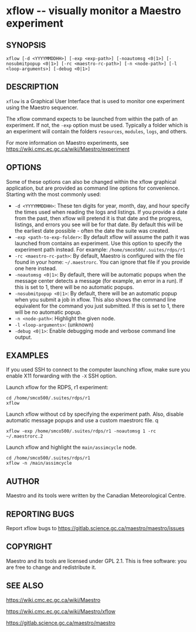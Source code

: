 xflow -- visually monitor a Maestro experiment
=============================================

## SYNOPSIS

`xflow [-d <YYYYMMDDHH>] [-exp <exp-path>] [-noautomsg <0|1>] [-nosubmitpopup <0|1>] [-rc <maestro-rc-path>] [-n <node-path>] [-l <loop-arguments>] [-debug <0|1>]`

## DESCRIPTION

`xflow` is a Graphical User Interface that is used to monitor one experiment using the Maestro sequencer. 

The xflow command expects to be launched from within the path of an experiment. If not, the `-exp` option must be used. Typically a folder which is an experiment will contain the folders `resources`, `modules`, `logs`, and others.

For more information on Maestro experiments, see https://wiki.cmc.ec.gc.ca/wiki/Maestro/experiment

## OPTIONS

Some of these options can also be changed within the xflow graphical application, but are provided as command line options for convenience. Starting with the most commonly used:

* `-d <YYYYMMDDHH>`: These ten digits for year, month, day, and hour specify the times used when reading the logs and listings. If you provide a date from the past, then xflow will pretend it is that date and the progress, listings, and errors you see will be for that date. By default this will be the earliest date possible - often the date the suite was created.
* `-exp <path-to-exp-folder>`: By default xflow will assume the path it was launched from contains an experiment. Use this option to specify the experiment path instead. For example: `/home/smco500/.suites/rdps/r1`
* `-rc <maestro-rc-path>`: By default, Maestro is configured with the file found in your home: `~/.maestrorc`. You can ignore that file if you provide one here instead.
* `-noautomsg <0|1>`: By default, there will be automatic popups when the message center detects a message (for example, an error in a run). If this is set to 1, there will be no automatic popups.
* `-nosubmitpopup <0|1>`: By default, there will be an automatic popup when you submit a job in xflow. This also shows the command line equivalent for the command you just submitted. If this is set to 1, there will be no automatic popup.
* `-n <node-path>`: Highlight the given node.
* `-l <loop-arguments>`: (unknown)
* `-debug <0|1>`: Enable debugging mode and verbose command line output.

## EXAMPLES

If you used SSH to connect to the computer launching xflow, make sure you enable X11 forwarding with the `-X` SSH option.

Launch xflow for the RDPS, r1 experiment:

```
cd /home/smco500/.suites/rdps/r1
xflow
```

Launch xflow without cd by specifying the experiment path. Also, disable automatic message popups and use a custom maestrorc file.
q
```
xflow -exp /home/smco500/.suites/rdps/r1 -noautomsg 1 -rc ~/.maestrorc.2
```

Launch xflow and highlight the `main/assimcycle` node.

```
cd /home/smco500/.suites/rdps/r1
xflow -n /main/assimcycle
```

## AUTHOR

Maestro and its tools were written by the Canadian Meteorological Centre.

## REPORTING BUGS

Report xflow bugs to https://gitlab.science.gc.ca/maestro/maestro/issues

## COPYRIGHT

Maestro and its tools are licensed under GPL 2.1. This is free software: you are free to change and redistribute it.

## SEE ALSO

https://wiki.cmc.ec.gc.ca/wiki/Maestro

https://wiki.cmc.ec.gc.ca/wiki/Maestro/xflow

https://gitlab.science.gc.ca/maestro/maestro
